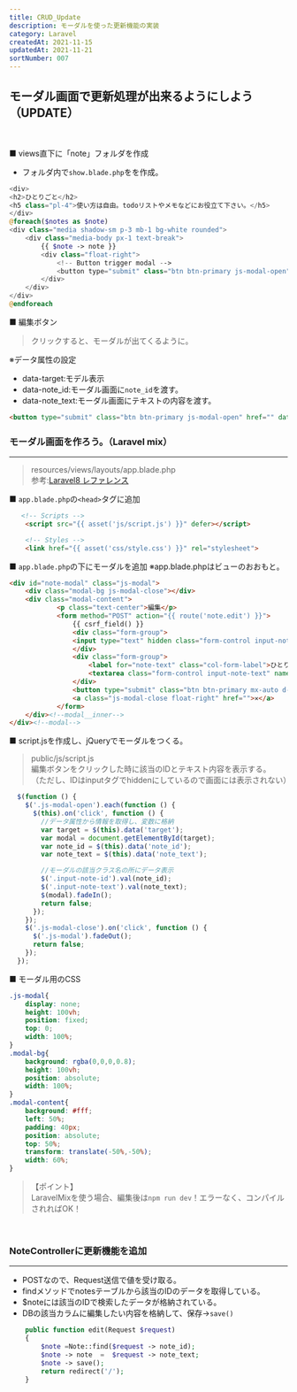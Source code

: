 ```yaml
---
title: CRUD_Update
description: モーダルを使った更新機能の実装
category: Laravel
createdAt: 2021-11-15
updatedAt: 2021-11-21
sortNumber: 007
---
```


## モーダル画面で更新処理が出来るようにしよう（UPDATE）


<br>

■ views直下に「note」フォルダを作成
- フォルダ内で`show.blade.php`をを作成。
```php
<div>
<h2>ひとりごと</h2>
<h5 class="pl-4">使い方は自由。todoリストやメモなどにお役立て下さい。</h5>
</div>
@foreach($notes as $note)
<div class="media shadow-sm p-3 mb-1 bg-white rounded">
    <div class="media-body px-1 text-break">
        {{ $note -> note }}
        <div class="float-right">
            <!-- Button trigger modal -->
            <button type="submit" class="btn btn-primary js-modal-open" href="" data-target="note-modal" data-note_id="{{$note->id}}" data-note_text="{{ $note-> note }}"><i class="fas fa-pen"></i></button>
        </div>
    </div>
</div>
@endforeach

```

■ 編集ボタン
> クリックすると、モーダルが出てくるように。

※データ属性の設定
- data-target:モデル表示
- data-note_id:モーダル画面に`note_id`を渡す。
- data-note_text:モーダル画面にテキストの内容を渡す。

```html
<button type="submit" class="btn btn-primary js-modal-open" href="" data-target="note-modal" data-note_id="{{$note->id}}" data-note_text="{{ $note-> note }}">編集</button>
```

### モーダル画面を作ろう。（Laravel mix）

---

> resources/views/layouts/app.blade.php<br>
参考:[Laravel8 レファレンス](https://readouble.com/laravel/8.x/ja/mix.html)

■ `app.blade.php`の`<head>`タグに追加
```html
   <!-- Scripts -->
    <script src="{{ asset('js/script.js') }}" defer></script>

    <!-- Styles -->
    <link href="{{ asset('css/style.css') }}" rel="stylesheet">
```

■ `app.blade.php`の下にモーダルを追加
※app.blade.phpはビューのおおもと。

```html
<div id="note-modal" class="js-modal">
    <div class="modal-bg js-modal-close"></div>
    <div class="modal-content">
            <p class="text-center">編集</p>
            <form method="POST" action="{{ route('note.edit') }}">
                {{ csrf_field() }}
                <div class="form-group">
                <input type="text" hidden class="form-control input-note-id" name ="note_id">
                </div>
                <div class="form-group">
                    <label for="note-text" class="col-form-label">ひとりごと:</label>
                    <textarea class="form-control input-note-text" name="note_text" maxlength="200" required></textarea>
                </div>
                <button type="submit" class="btn btn-primary mx-auto d-block">更新</button>
                <a class="js-modal-close float-right" href="">✕</a>
            </form>
    </div><!--modal__inner-->
</div><!--modal-->
```

■ script.jsを作成し、jQueryでモーダルをつくる。
> public/js/script.js <br>
> 編集ボタンをクリックした時に該当のIDとテキスト内容を表示する。
>（ただし、IDはinputタグでhiddenにしているので画面には表示されない）

```js
  $(function () {
    $('.js-modal-open').each(function () {
      $(this).on('click', function () {
        //データ属性から情報を取得し、変数に格納
        var target = $(this).data('target');
        var modal = document.getElementById(target);
        var note_id = $(this).data('note_id');
        var note_text = $(this).data('note_text');

        //モーダルの該当クラス名の所にデータ表示
        $('.input-note-id').val(note_id);
        $('.input-note-text').val(note_text);
        $(modal).fadeIn();
        return false;
      });
    });
    $('.js-modal-close').on('click', function () {
      $('.js-modal').fadeOut();
      return false;
    });
  });
```

■ モーダル用のCSS
```css
.js-modal{
    display: none;
    height: 100vh;
    position: fixed;
    top: 0;
    width: 100%;
}
.modal-bg{
    background: rgba(0,0,0,0.8);
    height: 100vh;
    position: absolute;
    width: 100%;
}
.modal-content{
    background: #fff;
    left: 50%;
    padding: 40px;
    position: absolute;
    top: 50%;
    transform: translate(-50%,-50%);
    width: 60%;
}
```

> 【ポイント】<br>LaravelMixを使う場合、編集後は`npm run dev`！エラーなく、コンパイルされればOK！

<br>

### NoteControllerに更新機能を追加

---

- POSTなので、Request送信で値を受け取る。
- findメソッドでnotesテーブルから該当のIDのデータを取得している。
- $noteには該当のIDで検索したデータが格納されている。
- DBの該当カラムに編集したい内容を格納して、保存→`save()`

```php
    public function edit(Request $request)
    {
        $note =Note::find($request -> note_id);
        $note -> note  =  $request -> note_text;
        $note -> save();
        return redirect('/');
    }
```
